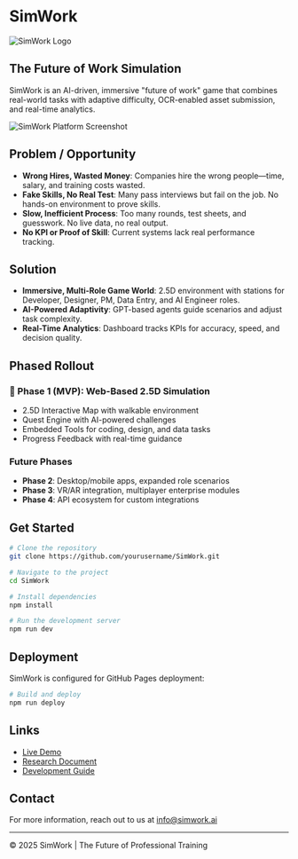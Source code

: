# SimWork

![SimWork Logo](https://hunterho07.github.io/Portfolio_1/images/favicon.webp)

## The Future of Work Simulation

SimWork is an AI-driven, immersive "future of work" game that combines real-world tasks with adaptive difficulty, OCR-enabled asset submission, and real-time analytics.

![SimWork Platform Screenshot](https://source.unsplash.com/random/900x400/?futuristic+office)

## Problem / Opportunity

- **Wrong Hires, Wasted Money**: Companies hire the wrong people—time, salary, and training costs wasted.
- **Fake Skills, No Real Test**: Many pass interviews but fail on the job. No hands-on environment to prove skills.
- **Slow, Inefficient Process**: Too many rounds, test sheets, and guesswork. No live data, no real output.
- **No KPI or Proof of Skill**: Current systems lack real performance tracking.

## Solution

- **Immersive, Multi-Role Game World**: 2.5D environment with stations for Developer, Designer, PM, Data Entry, and AI Engineer roles.
- **AI-Powered Adaptivity**: GPT-based agents guide scenarios and adjust task complexity.
- **Real-Time Analytics**: Dashboard tracks KPIs for accuracy, speed, and decision quality.

## Phased Rollout

### 🧩 Phase 1 (MVP): Web-Based 2.5D Simulation

- 2.5D Interactive Map with walkable environment
- Quest Engine with AI-powered challenges
- Embedded Tools for coding, design, and data tasks
- Progress Feedback with real-time guidance

### Future Phases

- **Phase 2**: Desktop/mobile apps, expanded role scenarios
- **Phase 3**: VR/AR integration, multiplayer enterprise modules
- **Phase 4**: API ecosystem for custom integrations

## Get Started

```bash
# Clone the repository
git clone https://github.com/yourusername/SimWork.git

# Navigate to the project
cd SimWork

# Install dependencies
npm install

# Run the development server
npm run dev
```

## Deployment

SimWork is configured for GitHub Pages deployment:

```bash
# Build and deploy
npm run deploy
```

## Links

- [Live Demo](https://yourusername.github.io/SimWork)
- [Research Document](./research.md)
- [Development Guide](./development.md)

## Contact

For more information, reach out to us at info@simwork.ai

---

© 2025 SimWork | The Future of Professional Training
